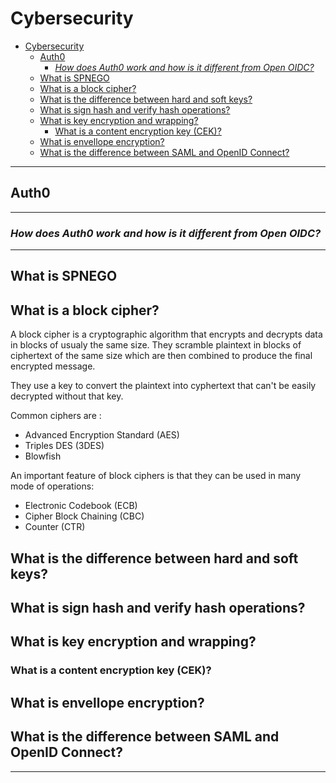 # Cybersecurity

- [Cybersecurity](#cybersecurity)
  - [Auth0](#auth0)
    - [*How does Auth0 work and how is it different from Open OIDC?*](#how-does-auth0-work-and-how-is-it-different-from-open-oidc)
  - [What is SPNEGO](#what-is-spnego)
  - [What is a block cipher?](#what-is-a-block-cipher)
  - [What is the difference between hard and soft keys?](#what-is-the-difference-between-hard-and-soft-keys)
  - [What is sign hash and verify hash operations?](#what-is-sign-hash-and-verify-hash-operations)
  - [What is key encryption and wrapping?](#what-is-key-encryption-and-wrapping)
    - [What is a content encryption key (CEK)?](#what-is-a-content-encryption-key-cek)
  - [What is envellope encryption?](#what-is-envellope-encryption)
  - [What is the difference between SAML and OpenID Connect?](#what-is-the-difference-between-saml-and-openid-connect)

---

## Auth0

---

### *How does Auth0 work and how is it different from Open OIDC?*

---

## What is SPNEGO

## What is a block cipher?

A block cipher is a cryptographic algorithm that encrypts and decrypts data in blocks of usualy the same size. They scramble
plaintext in blocks of ciphertext of the same size which are then combined to produce the
final encrypted message.

They use a key to convert the plaintext into cyphertext that can't be easily decrypted without that key.

Common ciphers are :

- Advanced Encryption Standard (AES)
- Triples DES (3DES)
- Blowfish

An important feature of block ciphers is that they can be used in many mode of operations:

- Electronic Codebook (ECB)
- Cipher Block Chaining (CBC)
- Counter (CTR)

## What is the difference between hard and soft keys?

## What is sign hash and verify hash operations?

## What is key encryption and wrapping?

### What is a content encryption key (CEK)?

## What is envellope encryption?

## What is the difference between SAML and OpenID Connect?

---
